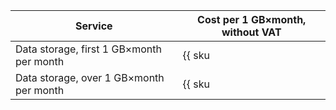 | Service | Cost per 1 GB×month, without VAT |
| --- | --- |
| Data storage, first 1 GB×month per month | {{ sku|USD|logging.storage.data|month|string }} |
| Data storage, over 1 GB×month per month | {{ sku|USD|logging.storage.data|pricingRate.720|month|string }} |